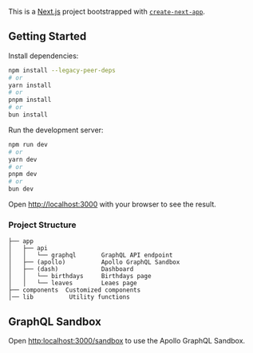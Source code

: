 This is a [Next.js](https://nextjs.org) project bootstrapped with [`create-next-app`](https://nextjs.org/docs/app/api-reference/cli/create-next-app).

## Getting Started
Install dependencies:
```bash
npm install --legacy-peer-deps
# or
yarn install
# or
pnpm install
# or
bun install
```

Run the development server:

```bash
npm run dev
# or
yarn dev
# or
pnpm dev
# or
bun dev
```

Open [http://localhost:3000](http://localhost:3000) with your browser to see the result.

### Project Structure
```
├── app
│   ├── api
│   │   └── graphql       GraphQL API endpoint
│   ├── (apollo)          Apollo GraphQL Sandbox
│   ├── (dash)            Dashboard
│   │   └── birthdays     Birthdays page
│   │   └── leaves        Leaes page
├── components  Customized components
│── lib          Utility functions
```

## GraphQL Sandbox
Open [http:localhost:3000/sandbox](http:localhost:3000/sandbox) to use the Apollo GraphQL Sandbox.

